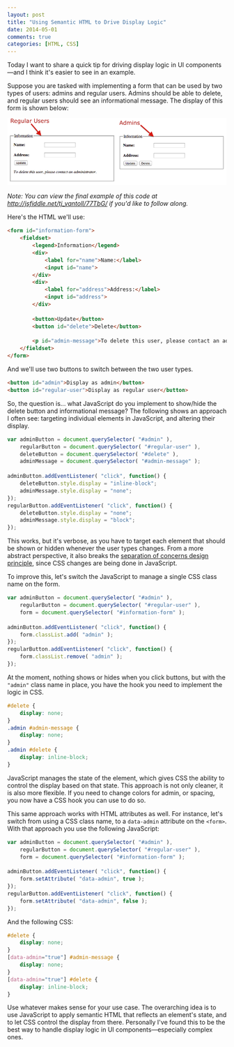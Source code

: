 ```yaml
---
layout: post
title: "Using Semantic HTML to Drive Display Logic"
date: 2014-05-01
comments: true
categories: [HTML, CSS]
---
```


Today I want to share a quick tip for driving display logic in UI components—and I think it's easier to see in an example.

Suppose you are tasked with implementing a form that can be used by two types of users: admins and regular users. Admins should be able to delete, and regular users should see an informational message. The display of this form is shown below:

<img src="/images/posts/2014-05-01/user-types.png" alt="Display of the admin and regular user modes of a form">

*Note: You can view the final example of this code at <http://jsfiddle.net/tj_vantoll/77TbG/> if you'd like to follow along.*

<!--more-->

Here's the HTML we'll use:

``` html
<form id="information-form">
    <fieldset>
        <legend>Information</legend>
        <div>
            <label for="name">Name:</label>
            <input id="name">
        </div>
        <div>
            <label for="address">Address:</label>
            <input id="address">
        </div>

        <button>Update</button>
        <button id="delete">Delete</button>

        <p id="admin-message">To delete this user, please contact an administrator.</p>
    </fieldset>
</form>
```

And we'll use two buttons to switch between the two user types.

``` html
<button id="admin">Display as admin</button>
<button id="regular-user">Display as regular user</button>
```

So, the question is... what JavaScript do you implement to show/hide the delete button and informational message? The following shows an approach I often see: targeting individual elements in JavaScript, and altering their display.

``` javascript
var adminButton = document.querySelector( "#admin" ),
    regularButton = document.querySelector( "#regular-user" ),
    deleteButton = document.querySelector( "#delete" ),
    adminMessage = document.querySelector( "#admin-message" );

adminButton.addEventListener( "click", function() {
    deleteButton.style.display = "inline-block";
    adminMessage.style.display = "none";
});
regularButton.addEventListener( "click", function() {
    deleteButton.style.display = "none";
    adminMessage.style.display = "block";
});
```

This works, but it's verbose, as you have to target each element that should be shown or hidden whenever the user types changes. From a more abstract perspective, it also breaks the [separation of concerns design principle](http://en.wikipedia.org/wiki/Separation_of_concerns), since CSS changes are being done in JavaScript.

To improve this, let's switch the JavaScript to manage a single CSS class name on the form.

``` javascript
var adminButton = document.querySelector( "#admin" ),
    regularButton = document.querySelector( "#regular-user" ),
    form = document.querySelector( "#information-form" );

adminButton.addEventListener( "click", function() {
    form.classList.add( "admin" );
});
regularButton.addEventListener( "click", function() {
    form.classList.remove( "admin" );
});
```

At the moment, nothing shows or hides when you click buttons, but with the `"admin"` class name in place, you have the hook you need to implement the logic in CSS.

``` css
#delete {
    display: none;
}
.admin #admin-message {
    display: none;
}
.admin #delete {
    display: inline-block;
}
```

JavaScript manages the state of the element, which gives CSS the ability to control the display based on that state. This approach is not only cleaner, it is also more flexible. If you need to change colors for admin, or spacing, you now have a CSS hook you can use to do so.

This same approach works with HTML attributes as well. For instance, let's switch from using a CSS class name, to a `data-admin` attribute on the `<form>`. With that approach you use the following JavaScript:

``` javascript
var adminButton = document.querySelector( "#admin" ),
    regularButton = document.querySelector( "#regular-user" ),
    form = document.querySelector( "#information-form" );

adminButton.addEventListener( "click", function() {
    form.setAttribute( "data-admin", true );
});
regularButton.addEventListener( "click", function() {
    form.setAttribute( "data-admin", false );
});
```

And the following CSS:

``` css
#delete {
    display: none;
}
[data-admin="true"] #admin-message {
    display: none;
}
[data-admin="true"] #delete {
    display: inline-block;
}
```

Use whatever makes sense for your use case. The overarching idea is to use JavaScript to apply semantic HTML that reflects an element's state, and to let CSS control the display from there. Personally I've found this to be the best way to handle display logic in UI components—especially complex ones.
